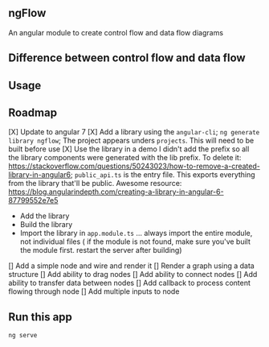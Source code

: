 ## ngFlow

An angular module to create control flow and data flow diagrams

## Difference between control flow and data flow

## Usage

## Roadmap

[X] Update to angular 7
[X] Add a library using the `angular-cli`; `ng generate library ngflow`; The project appears unders `projects`. This will need to be built before use
[X] Use the library in a demo 
I didn't add the prefix so all the library components were generated with the lib prefix. To delete it: https://stackoverflow.com/questions/50243023/how-to-remove-a-created-library-in-angular6; 
`public_api.ts` is the entry file. This exports everything from the library that'll be public.
Awesome resource: https://blog.angularindepth.com/creating-a-library-in-angular-6-87799552e7e5
- Add the library
- Build the library
- Import the library in `app.module.ts` ... always import the entire module, not individual files
( if the module is not found, make sure you've built the module first. restart the server after building)

[] Add a simple node and wire and render it
[] Render a graph using a data structure
[] Add ability to drag nodes
[] Add ability to connect nodes
[] Add ability to transfer data between nodes
[] Add callback to process content flowing through node
[] Add multiple inputs to node
 
## Run this app

`ng serve`



